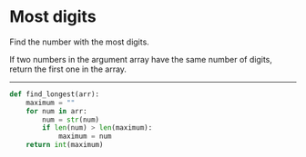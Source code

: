 # Most digits

Find the number with the most digits.

If two numbers in the argument array have the same number of digits, return the first one in the array.

---

```py
def find_longest(arr):
    maximum = ""
    for num in arr:
        num = str(num)
        if len(num) > len(maximum):
            maximum = num
    return int(maximum)
```
